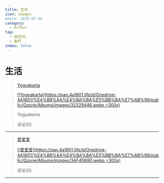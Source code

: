 ```yaml
---
title: 生活
icon: images
#date: 2019-05-04
category:
  - Arthur
tag:
  - QQ空间
  - 备份
index: false
---
```

# 生活
> [Yogyakarta](/Arthur/Qzone/相册/生活/Yogyakarta)


>[![Yogyakarta](https://pan.4a1801.life/d/Onedrive-4A1801/%E4%B8%AA%E4%BA%BA%E5%BB%BA%E7%AB%99/public/Qzone/Albums/images/32329446.webp =300x)](/Arthur/Qzone/相册/生活/Yogyakarta) 


>Yogyakarta 


> 评论(0)


---
> [爱爱爱](/Arthur/Qzone/相册/生活/爱爱爱)


>[![爱爱爱](https://pan.4a1801.life/d/Onedrive-4A1801/%E4%B8%AA%E4%BA%BA%E5%BB%BA%E7%AB%99/public/Qzone/Albums/images/3AF4599D.webp =300x)](/Arthur/Qzone/相册/生活/爱爱爱) 


>  


> 评论(0)


---